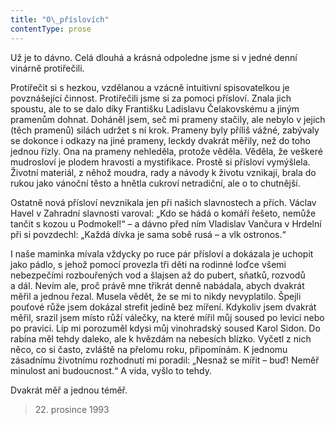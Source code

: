 ```yaml
---
title: "O\_příslovích"
contentType: prose
---
```


Už je to dávno. Celá dlouhá a krásná odpoledne jsme si v jedné denní vinárně protiřečili.

Protiřečit si s hezkou, vzdělanou a vzácně intuitivní spisovatelkou je povznášející činnost. Protiřečili jsme si za pomoci přísloví. Znala jich spoustu, ale to se dalo díky Františku Ladislavu Čelakovskému a jiným pramenům dohnat. Doháněl jsem, seč mi prameny stačily, ale nebylo v jejich (těch pramenů) silách udržet s ní krok. Prameny byly příliš vážné, zabývaly se dokonce i odkazy na jiné prameny, leckdy dvakrát měřily, než do toho jednou řízly. Ona na prameny nehleděla, protože věděla. Věděla, že veškeré mudrosloví je plodem hravosti a mystifikace. Prostě si přísloví vymýšlela. Životní materiál, z něhož moudra, rady a návody k životu vznikají, brala do rukou jako vánoční těsto a hnětla cukroví netradiční, ale o to chutnější.

Ostatně nová přísloví nevznikala jen při našich slavnostech a přích. Václav Havel v Zahradní slavnosti varoval: „Kdo se hádá o komáří řešeto, nemůže tančit s kozou u Podmokel!“ – a dávno před ním Vladislav Vančura v Hrdelní při si povzdechl: „Každá dívka je sama sobě rusá – a vlk ostronos.“

I naše maminka mívala vždycky po ruce pár přísloví a dokázala je uchopit jako pádlo, s jehož pomocí provezla tři děti na rodinné loďce všemi nebezpečími rozbouřených vod a šlajsen až do pubert, sňatků, rozvodů a dál. Nevím ale, proč právě mne třikrát denně nabádala, abych dvakrát měřil a jednou řezal. Musela vědět, že se mi to nikdy nevyplatilo. Špejli pouťové růže jsem dokázal strefit jedině bez míření. Kdykoliv jsem dvakrát měřil, srazil jsem místo růží válečky, na které mířil můj soused po levici nebo po pravici. Líp mi porozuměl kdysi můj vinohradský soused Karol Sidon. Do rabína měl tehdy daleko, ale k hvězdám na nebesích blízko. Vyčetl z nich něco, co si často, zvláště na přelomu roku, připomínám. K jednomu zásadnímu životnímu rozhodnutí mi poradil: „Nesnaž se mířit – buď! Neměř minulost ani budoucnost.“ A vida, vyšlo to tehdy.

Dvakrát měř a jednou téměř.

> 22. prosince 1993
